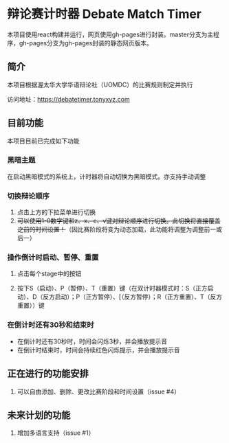 # 辩论赛计时器 Debate Match Timer

本项目使用react构建并运行，网页使用gh-pages进行封装。master分支为主程序，gh-pages分支为gh-pages封装的静态网页版本。



## 简介

本项目根据渥太华大学华语辩论社（UOMDC）的比赛规则制定并执行

访问地址：https://debatetimer.tonyxyz.com



## 目前功能

本项目目前已完成如下功能

### 黑暗主题
在启动黑暗模式的系统上，计时器将自动切换为黑暗模式。亦支持手动调整

### 切换辩论顺序

1. 点击上方的下拉菜单进行切换
2. ~~可以使用1-0数字键和z、x、c、v键对辩论顺序进行切换。此切换将直接覆盖之前的时间设置！~~（因比赛阶段将变为动态加载，此功能将调整为调整前一或后一）

### 操作倒计时启动、暂停、重置

1. 点击每个stage中的按钮

2. 按下S（启动）、P（暂停）、T（重置）键（在双计时器模式时：S（正方启动）、D（反方启动）；P（正方暂停）、[（反方暂停）；R（正方重置）、T（反方重置））键

### 在倒计时还有30秒和结束时

- 在倒计时还有30秒时，时间会闪烁3秒，并会播放提示音
- 在倒计时结束时，时间会持续红色闪烁提示，并会播放提示音

## 正在进行的功能安排
1. 可以自由添加、删除、更改比赛阶段和时间设置（issue #4）

## 未来计划的功能
1. 增加多语言支持（issue #1）
